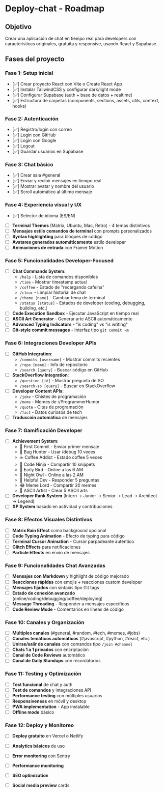 # Deploy-chat - Roadmap

## Objetivo
Crear una aplicación de chat en tiempo real para developers con características originales, gratuita y responsive, usando React y Supabase.

## Fases del proyecto

### Fase 1: Setup inicial 
- [✅] Crear proyecto React con Vite o Create React App
- [✅] Instalar TailwindCSS y configurar dark/light mode
- [✅] Configurar Supabase (auth + base de datos + realtime)
- [✅] Estructura de carpetas (components, sections, assets, utils, context, hooks)

### Fase 2: Autenticación
- [✅] Registro/login con correo
- [✅] Login con GitHub
- [✅] Login con Google
- [✅] Logout
- [✅] Guardar usuarios en Supabase

### Fase 3: Chat básico
- [✅] Crear sala #general
- [✅] Enviar y recibir mensajes en tiempo real
- [✅] Mostrar avatar y nombre del usuario
- [✅] Scroll automático al último mensaje

### Fase 4: Experiencia visual y UX
- [✅] Selector de idioma (ES/EN)
- [ ] **Terminal Themes** (Matrix, Ubuntu, Mac, Retro) - 4 temas distintivos
- [ ] **Mensajes estilo comandos de terminal** con prompts personalizados
- [ ] **Syntax highlighting** para bloques de código
- [ ] **Avatares generados automáticamente** estilo developer
- [ ] **Animaciones de entrada** con Framer Motion

### Fase 5: Funcionalidades Developer-Focused
- [ ] **Chat Commands System**:
  - `/help` - Lista de comandos disponibles
  - `/time` - Mostrar timestamp actual
  - `/coffee` - Estado de "recargando cafeína"
  - `/clear` - Limpiar historial de chat
  - `/theme [name]` - Cambiar tema de terminal
  - `/status [status]` - Estados de developer (coding, debugging, building, etc.)
- [ ] **Code Execution Sandbox** - Ejecutar JavaScript en tiempo real
- [ ] **ASCII Art Generator** - Generar arte ASCII automáticamente
- [ ] **Advanced Typing Indicators** - "is coding" vs "is writing"
- [ ] **Git-style commit messages** - Interfaz tipo `git commit -m`

### Fase 6: Integraciones Developer APIs
- [ ] **GitHub Integration**:
  - `/commits [username]` - Mostrar commits recientes
  - `/repo [name]` - Info de repositorio
  - `/search [query]` - Buscar código en GitHub
- [ ] **StackOverflow Integration**:
  - `/question [id]` - Mostrar pregunta de SO
  - `/search-so [query]` - Buscar en StackOverflow
- [ ] **Developer Content APIs**:
  - `/joke` - Chistes de programación
  - `/meme` - Memes de r/ProgrammerHumor
  - `/quote` - Citas de programación
  - `/fact` - Datos curiosos de tech
- [ ] **Traducción automática** de mensajes

### Fase 7: Gamificación Developer
- [ ] **Achievement System**:
  - 🎯 First Commit - Enviar primer mensaje
  - 🐛 Bug Hunter - Usar /debug 10 veces
  - ☕ Coffee Addict - Estado coffee 5 veces
  - 🥷 Code Ninja - Compartir 10 snippets
  - 🌅 Early Bird - Online a las 6 AM
  - 🦉 Night Owl - Online a las 2 AM
  - 🤝 Helpful Dev - Responder 5 preguntas
  - 😂 Meme Lord - Compartir 20 memes
  - 🎨 ASCII Artist - Crear 5 ASCII arts
- [ ] **Developer Rank System** (Intern → Junior → Senior → Lead → Architect → Legend)
- [ ] **XP System** basado en actividad y contribuciones

### Fase 8: Efectos Visuales Distintivos
- [ ] **Matrix Rain Effect** como background opcional
- [ ] **Code Typing Animation** - Efecto de typing para código
- [ ] **Terminal Cursor Animation** - Cursor parpadeante auténtico
- [ ] **Glitch Effects** para notificaciones
- [ ] **Particle Effects** en envío de mensajes

### Fase 9: Funcionalidades Chat Avanzadas
- [ ] **Mensajes con Markdown** y highlight de código mejorado
- [ ] **Reacciones rápidas** con emojis + reacciones custom developer
- [ ] **Mensajes fijados** con sintaxis tipo Git tags
- [ ] **Estado de conexión avanzado** (online/coding/debugging/coffee/deploying)
- [ ] **Message Threading** - Responder a mensajes específicos
- [ ] **Code Review Mode** - Comentarios en líneas de código

### Fase 10: Canales y Organización
- [ ] **Múltiples canales** (#general, #random, #tech, #memes, #jobs)
- [ ] **Canales temáticos automáticos** (#javascript, #python, #react, etc.)
- [ ] **Unirse/salir de canales** con comandos tipo `/join #channel`
- [ ] **Chats 1 a 1 privados** con encriptación
- [ ] **Canal de Code Reviews** automático
- [ ] **Canal de Daily Standups** con recordatorios

### Fase 11: Testing y Optimización
- [ ] **Test funcional** de chat y auth
- [ ] **Test de comandos** y integraciones API
- [ ] **Performance testing** con múltiples usuarios
- [ ] **Responsiveness** en móvil y desktop
- [ ] **PWA implementation** - App instalable
- [ ] **Offline mode** básico

### Fase 12: Deploy y Monitoreo
- [ ] **Deploy gratuito** en Vercel o Netlify
- [ ] **Analytics básicos** de uso
- [ ] **Error monitoring** con Sentry
- [ ] **Performance monitoring**
- [ ] **SEO optimization**
- [ ] **Social media preview** cards

